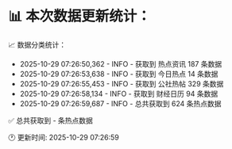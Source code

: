 📊 本次数据更新统计：
==========================

📈 数据分类统计：
- 2025-10-29 07:26:50,362 - INFO - 获取到 热点资讯 187 条数据
- 2025-10-29 07:26:53,638 - INFO - 获取到 今日热点 14 条数据
- 2025-10-29 07:26:55,453 - INFO - 获取到 公社热帖 329 条数据
- 2025-10-29 07:26:58,134 - INFO - 获取到 财经日历 94 条数据
- 2025-10-29 07:26:59,687 - INFO - 总共获取到 624 条热点数据

✅ 总共获取到 - 条热点数据

🕐 更新时间: 2025-10-29 07:26:59
